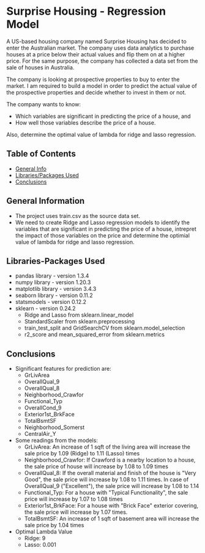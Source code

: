 # Surprise Housing - Regression Model
A US-based housing company named Surprise Housing has decided to enter the Australian market. The company uses data analytics to purchase houses at a price below their actual values and flip them on at a higher price. For the same purpose, the company has collected a data set from the sale of houses in Australia. 

The company is looking at prospective properties to buy to enter the market. I am required to build a model in order to predict the actual value of the prospective properties and decide whether to invest in them or not.

The company wants to know:
* Which variables are significant in predicting the price of a house, and
* How well those variables describe the price of a house.

Also, determine the optimal value of lambda for ridge and lasso regression.


## Table of Contents
* [General Info](#general-information)
* [Libraries/Packages Used](#libraries-packages-used)
* [Conclusions](#conclusions)

## General Information
- The project uses train.csv as the source data set. 
- We need to create Ridge and Lasso regression models to identify the variables that are significant in predicting the price of a house, intrepret the impact of those variables on the price and determine the optimial value of lambda for ridge and lasso regression. 


## Libraries-Packages Used
- pandas library - version 1.3.4
- numpy library - version 1.20.3
- matplotlib library - version 3.4.3
- seaborn library - version 0.11.2
- statsmodels - version 0.12.2
- sklearn - version 0.24.2
  - Ridge and Lasso from sklearn.linear_model
  - StandardScaler from sklearn.preprocessing
  - train_test_split and GridSearchCV from  sklearn.model_selection
  - r2_score and mean_squared_error from sklearn.metrics


## Conclusions
- Significant features for prediction are:
  - GrLivArea
  - OverallQual_9
  - OverallQual_8
  - Neighborhood_Crawfor
  - Functional_Typ
  - OverallCond_9
  - Exterior1st_BrkFace
  - TotalBsmtSF
  - Neighborhood_Somerst
  - CentralAir_Y
- Some readings from the models:
  - GrLivArea: An increase of 1 sqft of the living area will increase the sale price by 1.09 (Ridge) to 1.11 (Lasso) times
  - Neighborhood_Crawfor: If Crawford is a nearby location to a house, the sale price of house will increase by 1.08 to 1.09 times
  - OverallQual_8: If the overall material and finish of the house is "Very Good", the sale price will increase by 1.08 to 1.11 times. In case of OverallQual_9 ("Excellent"), the sale price will increase by 1.08 to 1.14
  - Functional_Typ: For a house with "Typical Functionality", the sale price will increase by 1.07 to 1.08 times
  - Exterior1st_BrkFace: For a house with "Brick Face" exterior covering, the sale price will increase by 1.07 times.
  - TotalBsmtSF: An increase of 1 sqft of basement area will increase the sale price by 1.04 times
- Optimal Lambda Value
  - Ridge: 9
  - Lasso: 0.001


